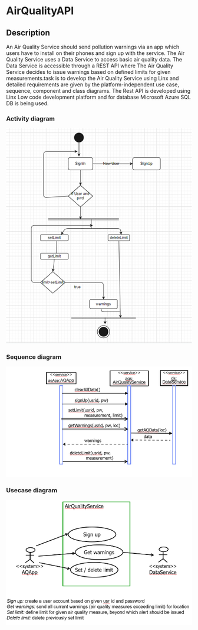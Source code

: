 # AirQualityAPI

## Description
An Air Quality Service should send pollution warnings via an app which users have to install on their phones and sign up with the service. The Air Quality Service uses a Data Service to access basic air quality data. The Data Service is accessible through a REST API where The Air Quality Service decides to issue warnings based on defined limits for given measurements.task is to develop the Air Quality Service using Linx and detailed requirements are given by the platform-independent use case, sequence, component and class diagrams.
The Rest API is developed using Linx Low code development platform and for database Microsoft Azure SQL DB is being used.

### Activity diagram
![alt text](https://github.com/ss1307-uol/AirQualityAPI/blob/main/activity.png?raw=true)

### Sequence diagram
![alt text](https://github.com/ss1307-uol/AirQualityAPI/blob/main/seq01.png?raw=true)

### Usecase diagram
![alt text](https://github.com/ss1307-uol/AirQualityAPI/blob/main/usecase.png?raw=true)

